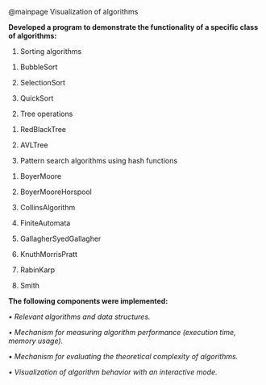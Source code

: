 @mainpage Visualization of algorithms

 
 <b>Developed a program to demonstrate the functionality of a specific class of algorithms:  </b>

  1) Sorting algorithms 

  1. BubbleSort
 
  2. SelectionSort

  3. QuickSort
     
  2) Tree operations 
  
  1. RedBlackTree

  2. AVLTree

  3) Pattern search algorithms using hash functions 

  1. BoyerMoore

  2. BoyerMooreHorspool

  3. CollinsAlgorithm

  4. FiniteAutomata

  5. GallagherSyedGallagher

  6. KnuthMorrisPratt

  7. RabinKarp

  8. Smith


<b> The following components were implemented: </b>

*• Relevant algorithms and data structures.*

*• Mechanism for measuring algorithm performance (execution time, memory usage).*

*• Mechanism for evaluating the theoretical complexity of algorithms.*

*• Visualization of algorithm behavior with an interactive mode.*



 